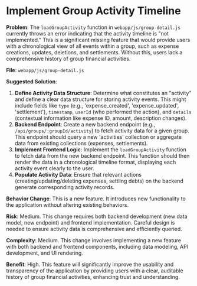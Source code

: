# Implement Group Activity Timeline

**Problem**: The `loadGroupActivity` function in `webapp/js/group-detail.js` currently throws an error indicating that the activity timeline is "not implemented." This is a significant missing feature that would provide users with a chronological view of all events within a group, such as expense creations, updates, deletions, and settlements. Without this, users lack a comprehensive history of group financial activities.

**File**: `webapp/js/group-detail.js`

**Suggested Solution**:
1. **Define Activity Data Structure**: Determine what constitutes an "activity" and define a clear data structure for storing activity events. This might include fields like `type` (e.g., 'expense_created', 'expense_updated', 'settlement'), `timestamp`, `userId` (who performed the action), and `details` (contextual information like expense ID, amount, description changes).
2. **Backend Endpoint**: Create a new backend endpoint (e.g., `/api/groups/:groupId/activity`) to fetch activity data for a given group. This endpoint should query a new 'activities' collection or aggregate data from existing collections (expenses, settlements).
3. **Implement Frontend Logic**: Implement the `loadGroupActivity` function to fetch data from the new backend endpoint. This function should then render the data in a chronological timeline format, displaying each activity event clearly to the user.
4. **Populate Activity Data**: Ensure that relevant actions (creating/updating/deleting expenses, settling debts) on the backend generate corresponding activity records.

**Behavior Change**: This is a new feature. It introduces new functionality to the application without altering existing behaviors.

**Risk**: Medium. This change requires both backend development (new data model, new endpoint) and frontend implementation. Careful design is needed to ensure activity data is comprehensive and efficiently queried.

**Complexity**: Medium. This change involves implementing a new feature with both backend and frontend components, including data modeling, API development, and UI rendering.

**Benefit**: High. This feature will significantly improve the usability and transparency of the application by providing users with a clear, auditable history of group financial activities, enhancing trust and understanding.